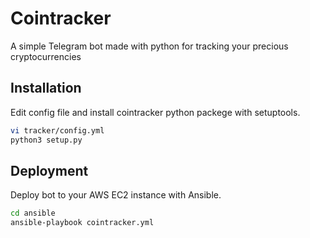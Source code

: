 # Cointracker

A simple Telegram bot made with python for tracking your precious cryptocurrencies


## Installation

Edit config file and install cointracker python packege with setuptools.

```bash
vi tracker/config.yml
python3 setup.py
```
    
## Deployment

Deploy bot to your AWS EC2 instance with Ansible.

```bash
cd ansible
ansible-playbook cointracker.yml
```

